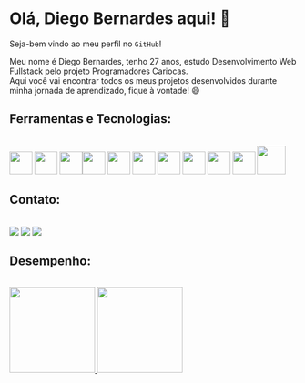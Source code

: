 <h1>Olá, Diego Bernardes aqui! 👋</h1>

Seja-bem vindo ao meu perfil no `GitHub`!<p>Meu nome é Diego Bernardes, tenho 27 anos, estudo Desenvolvimento Web Fullstack pelo projeto Programadores Cariocas.<br> Aqui você vai encontrar todos os meus projetos desenvolvidos durante minha jornada de aprendizado, fique à vontade! 😄</p>

## Ferramentas e Tecnologias:
<div><br><img src="https://cdn.jsdelivr.net/gh/devicons/devicon/icons/git/git-original.svg" width="40" height="40"/>  <img src="https://cdn.jsdelivr.net/gh/devicons/devicon/icons/vscode/vscode-original.svg" width="40" height="40" margin="10px"/> <img src="https://cdn.jsdelivr.net/gh/devicons/devicon/icons/html5/html5-plain-wordmark.svg" width="40" height="40"/><img src="https://cdn.jsdelivr.net/gh/devicons/devicon/icons/css3/css3-plain-wordmark.svg" width="40" height="40"/>  <img src="https://cdn.jsdelivr.net/gh/devicons/devicon/icons/javascript/javascript-original.svg" width="40" height="40"/> <img src="https://cdn.jsdelivr.net/gh/devicons/devicon/icons/bootstrap/bootstrap-original.svg" width="40" height="40"/> <img src="https://cdn.jsdelivr.net/gh/devicons/devicon/icons/jquery/jquery-plain-wordmark.svg" width="40" height="40"/> <img src="https://cdn.jsdelivr.net/gh/devicons/devicon/icons/nodejs/nodejs-original.svg" width="40" height="40"/> <img src="https://cdn.jsdelivr.net/gh/devicons/devicon/icons/npm/npm-original-wordmark.svg" width="40" height="40"/> <img src="https://cdn.jsdelivr.net/gh/devicons/devicon/icons/react/react-original-wordmark.svg" width="40" height="40"/> <img src="https://cdn.jsdelivr.net/gh/devicons/devicon/icons/mysql/mysql-original-wordmark.svg" width="50" height="50" /> </div>

## Contato:
<div><br><a href="https://instagram.com/diego.dovahkiin" target="_blank"><img src="https://img.shields.io/badge/-Instagram-%23E4405F?style=for-the-badge&logo=instagram&logoColor=white" target="_blank"></a> </a><a href = "mailto:dcb1618@gmail.com"><img src="https://img.shields.io/badge/Gmail-D14836?style=for-the-badge&logo=gmail&logoColor=white" target="_blank"></a> <a href="https://www.linkedin.com/in/diegobernardes-webdev/" target="_blank"><img src="https://img.shields.io/badge/-LinkedIn-%230077B5?style=for-the-badge&logo=linkedin&logoColor=white" target="_blank"></a>   </div>

## Desempenho:
<div><br><a href="https://github.com/DiegoBernardes95"><img height="150em" src="https://github-readme-stats.vercel.app/api?username=DiegoBernardes95&show_icons=true&theme=dracula&include_all_commits=true&count_private=true"/> <img height="150em" src="https://github-readme-stats.vercel.app/api/top-langs/?username=DiegoBernardes95&layout=compact&langs_count=7&theme=dracula"/></div>
